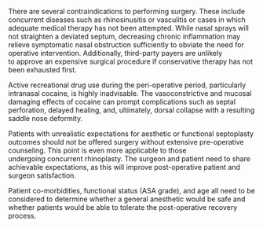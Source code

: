 There are several contraindications to performing surgery. These include concurrent diseases such as rhinosinusitis or vasculitis or cases in which adequate medical therapy has not been attempted. While nasal sprays will not straighten a deviated septum, decreasing chronic inflammation may relieve symptomatic nasal obstruction sufficiently to obviate the need for operative intervention. Additionally, third-party payers are unlikely to approve an expensive surgical procedure if conservative therapy has not been exhausted first.

Active recreational drug use during the peri-operative period, particularly intranasal cocaine, is highly inadvisable. The vasoconstrictive and mucosal damaging effects of cocaine can prompt complications such as septal perforation, delayed healing, and, ultimately, dorsal collapse with a resulting saddle nose deformity.

Patients with unrealistic expectations for aesthetic or functional septoplasty outcomes should not be offered surgery without extensive pre-operative counseling. This point is even more applicable to those undergoing concurrent rhinoplasty. The surgeon and patient need to share achievable expectations, as this will improve post-operative patient and surgeon satisfaction.

Patient co-morbidities, functional status (ASA grade), and age all need to be considered to determine whether a general anesthetic would be safe and whether patients would be able to tolerate the post-operative recovery process.